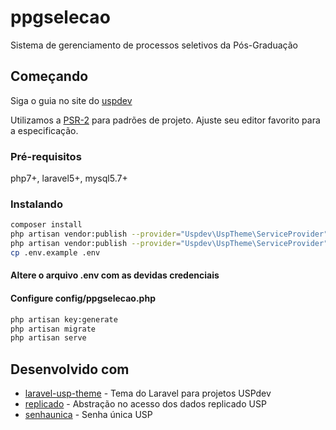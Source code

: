 # ppgselecao

Sistema de gerenciamento de processos seletivos da Pós-Graduação

## Começando

Siga o guia no site do [uspdev](https://uspdev.github.io/contribua)

Utilizamos a [PSR-2](https://www.php-fig.org/psr/psr-2/) para padrões de projeto. Ajuste seu editor favorito para a especificação.

### Pré-requisitos

php7+, laravel5+, mysql5.7+

### Instalando

```bash
composer install
php artisan vendor:publish --provider="Uspdev\UspTheme\ServiceProvider" --tag=assets --force
php artisan vendor:publish --provider="Uspdev\UspTheme\ServiceProvider" --tag=config
cp .env.example .env
```
#### Altere o arquivo .env com as devidas credenciais
#### Configure config/ppgselecao.php
```bash
php artisan key:generate
php artisan migrate
php artisan serve
```

## Desenvolvido com

* [laravel-usp-theme](https://github.com/uspdev/laravel-usp-theme) - Tema do Laravel para projetos USPdev
* [replicado](https://github.com/uspdev/replicado) - Abstração no acesso dos dados replicado USP
* [senhaunica](https://github.com/uspdev/senhaunica-socialite) - Senha única USP



